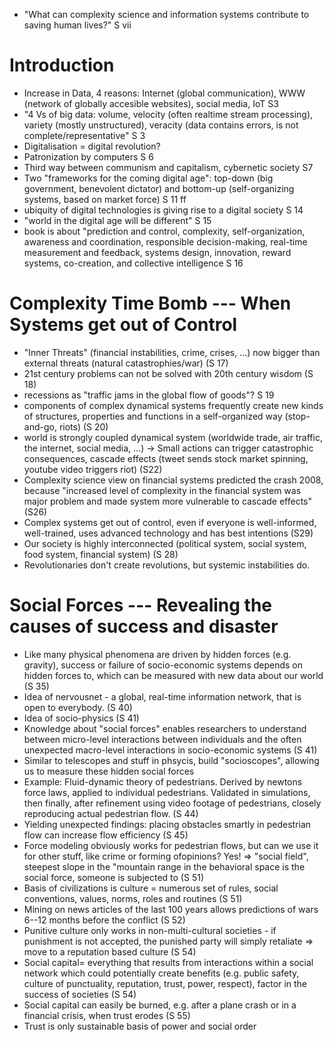 
* "What can complexity science and information systems contribute to saving human lives?" S vii

# Introduction
* Increase in Data, 4 reasons: Internet (global communication), WWW (network of globally accesible websites), social media, IoT S3
* "4 Vs of big data: volume, velocity (often realtime stream processing), variety (mostly unstructured), veracity (data contains errors, is not complete/representative" S 3 
* Digitalisation = digital revolution?
* Patronization by computers S 6
* Third way between communism and capitalism, cybernetic society S7
* Two "frameworks for the coming digital age": top-down (big government, benevolent dictator) and bottom-up (self-organizing systems, based on market force) S 11 ff
* ubiquity of digital technologies is giving rise to a digital society S 14
* "world in the digital age will be different" S 15
* book is about "prediction and control, complexity, self-organization, awareness and coordination, responsible decision-making, real-time measurement and feedback, systems design, innovation, reward systems, co-creation, and collective intelligence S 16

# Complexity Time Bomb --- When Systems get out of Control
* "Inner Threats" (financial instabilities, crime, crises, ...) now bigger than external threats (natural catastrophies/war) (S 17)
* 21st century problems can not be solved with 20th century wisdom (S 18)
* recessions as "traffic jams in the global flow of goods"? S 19
* components of complex dynamical systems frequently create new kinds of structures, properties and functions in a self-organized way (stop-and-go, riots) (S 20)
* world is strongly coupled dynamical system (worldwide trade, air traffic, the internet, social media, ...) -> Small actions can trigger catastrophic consequences, cascade effects (tweet sends stock market spinning, youtube video triggers riot) (S22)
* Complexity science view on financial systems predicted the crash 2008, because "increased level of complexity in the financial system was major problem and made system more vulnerable to cascade effects" (S26)
* Complex systems get out of control, even if everyone is well-informed, well-trained, uses advanced technology and has best intentions (S29)
* Our society is highly interconnected (political system, social system, food system, financial system) (S 28)
* Revolutionaries don't create revolutions, but systemic instabilities do.

# Social Forces --- Revealing the causes of success and disaster
* Like many physical phenomena are driven by hidden forces (e.g. gravity), success or failure of socio-economic systems depends on hidden forces to, which can be measured with new data about our world  (S 35)
* Idea of nervousnet - a global, real-time information network, that is open to everybody. (S 40)
* Idea of socio-physics (S 41)
* Knowledge about "social forces" enables researchers to understand between micro-level interactions between individuals and the often unexpected macro-level interactions in socio-economic systems (S 41)
* Similar to telescopes and stuff in phsycis, build "socioscopes", allowing us to measure these hidden social forces
* Example: Fluid-dynamic theory of pedestrians. Derived by newtons force laws, applied to individual pedestrians. Validated in simulations, then finally, after refinement using video footage of pedestrians, closely reproducing actual pedestrian flow. (S 44)
* Yielding unexpected findings: placing obstacles smartly in pedestrian flow can increase flow efficiency (S 45)
* Force modeling obviously works for pedestrian flows, but can we use it for other stuff, like crime or forming ofopinions? Yes! => "social field", steepest slope in the "mountain range in the behavioral space is the social force, someone is subjected to (S 51)
* Basis of civilizations is culture = numerous set of rules, social conventions, values, norms, roles and routines (S 51)
* Mining on news articles of the last 100 years allows predictions of wars 6--12 months before the conflict (S 52)
* Punitive culture only works in non-multi-cultural societies - if punishment is not accepted, the punished party will simply retaliate => move to a reputation based culture (S 54)
* Social capital= everything that results from interactions within a social network which could potentially create benefits (e.g. public safety, culture of punctuality, reputation, trust, power, respect), factor in the success of societies (S 54)
* Social capital can easily be burned, e.g. after a plane crash or in a financial crisis, when trust erodes (S 55)
* Trust is only sustainable basis of power  and social order
